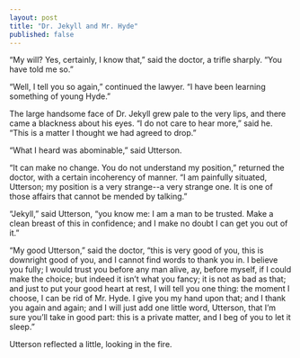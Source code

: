 ```yaml
---
layout: post
title: "Dr. Jekyll and Mr. Hyde"
published: false
---
```


“My will? Yes, certainly, I know that,” said the doctor, a trifle sharply. “You have told me so.”

“Well, I tell you so again,” continued the lawyer. “I have been learning something of young Hyde.”

The large handsome face of Dr. Jekyll grew pale to the very lips, and there came a blackness about his eyes. “I do not care to hear more,” said he. “This is a matter I thought we had agreed to drop.”

“What I heard was abominable,” said Utterson.

“It can make no change. You do not understand my position,” returned the doctor, with a certain incoherency of manner. “I am painfully situated, Utterson; my position is a very strange--a very strange one. It is one of those affairs that cannot be mended by talking.”

“Jekyll,” said Utterson, “you know me: I am a man to be trusted. Make a clean breast of this in confidence; and I make no doubt I can get you out of it.”

“My good Utterson,” said the doctor, “this is very good of you, this is downright good of you, and I cannot find words to thank you in. I believe you fully; I would trust you before any man alive, ay, before myself, if I could make the choice; but indeed it isn’t what you fancy; it is not as bad as that; and just to put your good heart at rest, I will tell you one thing: the moment I choose, I can be rid of Mr. Hyde. I give you my hand upon that; and I thank you again and again; and I will just add one little word, Utterson, that I’m sure you’ll take in good part: this is a private matter, and I beg of you to let it sleep.”

Utterson reflected a little, looking in the fire.

